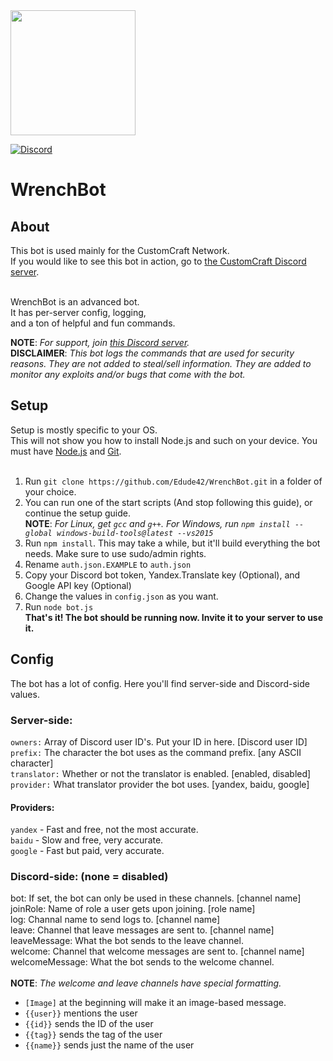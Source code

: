 <img src="https://repository-images.githubusercontent.com/160117136/8186cd80-63b0-11e9-88f6-fa3933300bc1" width="200">

[![Discord](https://discordapp.com/api/guilds/525487377817534484/embed.png)](https://discord.gg/sAxRWVb)

# WrenchBot
## About
This bot is used mainly for the CustomCraft Network.<br/>
If you would like to see this bot in action, go to [the CustomCraft Discord server](https://discord.gg/sAxRWVb).<br/><br/>

WrenchBot is an advanced bot.<br/>
It has per-server config, logging,<br/>
and a ton of helpful and fun commands.

**NOTE**: _For support, join [this Discord server](https://edude42.dev/support)._<br/>
**DISCLAIMER**: _This bot logs the commands that are used for security reasons. They are not added to steal/sell information. They are added to monitor any exploits and/or bugs that come with the bot._<br/>

## Setup
Setup is mostly specific to your OS.<br/>
This will not show you how to install Node.js and such on your device. You must have [Node.js](https://nodejs.org/) and [Git](https://git-scm.com/).<br/><br/>

1. Run `git clone https://github.com/Edude42/WrenchBot.git` in a folder of your choice.
2. You can run one of the start scripts (And stop following this guide), or continue the setup guide.<br/>
**NOTE**: _For Linux, get `gcc` and `g++`. For Windows, run `npm install --global windows-build-tools@latest --vs2015`_<br/>
3. Run `npm install`. This may take a while, but it'll build everything the bot needs. Make sure to use sudo/admin rights.<br/>
4. Rename `auth.json.EXAMPLE` to `auth.json`
5. Copy your Discord bot token, Yandex.Translate key (Optional), and Google API key (Optional)
6. Change the values in `config.json` as you want.
7. Run `node bot.js`<br/>
**That's it! The bot should be running now. Invite it to your server to use it.**

## Config
The bot has a lot of config. Here you'll find server-side and Discord-side values.<br/>
### Server-side:
`owners:` Array of Discord user ID's. Put your ID in here. [Discord user ID]<br/>
`prefix:` The character the bot uses as the command prefix. [any ASCII character]<br/>
`translator:` Whether or not the translator is enabled. [enabled, disabled]<br/>
`provider:` What translator provider the bot uses. [yandex, baidu, google]<br/>

#### Providers:
`yandex` - Fast and free, not the most accurate.<br/>
`baidu` - Slow and free, very accurate.<br/>
`google` - Fast but paid, very accurate.<br/>

### Discord-side: (none = disabled)
bot: If set, the bot can only be used in these channels. [channel name]<br/>
joinRole: Name of role a user gets upon joining. [role name]<br/>
log: Channal name to send logs to. [channel name]<br/>
leave: Channel that leave messages are sent to. [channel name]<br/>
leaveMessage: What the bot sends to the leave channel.<br/>
welcome: Channel that welcome messages are sent to. [channel name]<br/>
welcomeMessage: What the bot sends to the welcome channel.<br/><br/>
**NOTE**: _The welcome and leave channels have special formatting._
* `[Image]` at the beginning will make it an image-based message.<br/>
* `{{user}}` mentions the user<br/>
* `{{id}}` sends the ID of the user<br/>
* `{{tag}}` sends the tag of the user<br/>
* `{{name}}` sends just the name of the user<br/>
